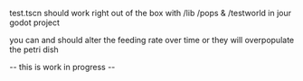 test.tscn should work right out of the box with /lib /pops & /testworld in jour godot project

you can and should alter the feeding rate over time or they will overpopulate the petri dish

-- this is work in progress --
